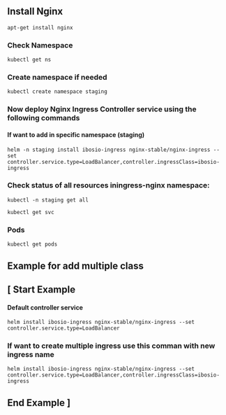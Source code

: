 ## Install Nginx 
	apt-get install nginx 
	
### Check Namespace 
	kubectl get ns
	
### Create namespace if needed
	kubectl create namespace staging		
		
### Now deploy Nginx Ingress Controller service using the following commands

#### If want to add in specific namespace (staging)
	helm -n staging install ibosio-ingress nginx-stable/nginx-ingress --set controller.service.type=LoadBalancer,controller.ingressClass=ibosio-ingress

### Check status of all resources iningress-nginx namespace:
	kubectl -n staging get all 	
	
	kubectl get svc
		
### Pods
	kubectl get pods

## Example for add multiple class
## [ Start Example
#### Default controller service 
	helm install ibosio-ingress nginx-stable/nginx-ingress --set controller.service.type=LoadBalancer
	
### If want to create multiple ingress use this comman with new ingress name
	helm install ibosio-ingress nginx-stable/nginx-ingress --set controller.service.type=LoadBalancer,controller.ingressClass=ibosio-ingress
	
## End Example ]

